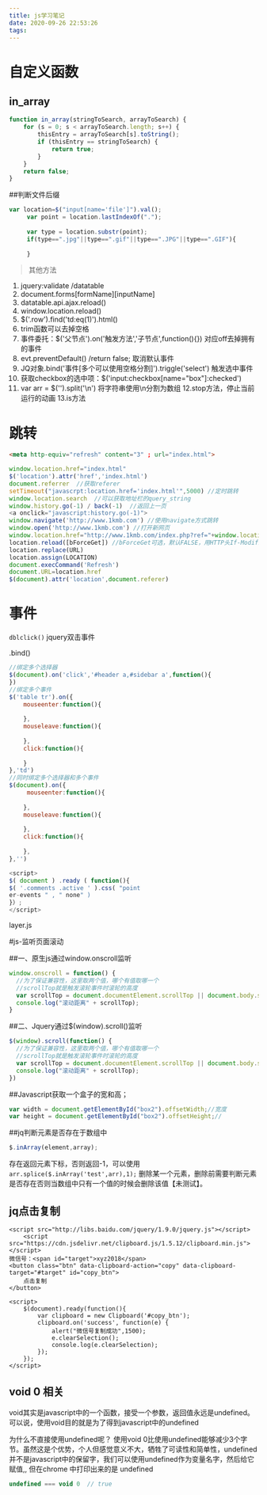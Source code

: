 ```yaml
---
title: js学习笔记
date: 2020-09-26 22:53:26
tags:
---
```


# 自定义函数
## in_array
```javascript
function in_array(stringToSearch, arrayToSearch) {
	for (s = 0; s < arrayToSearch.length; s++) {
		thisEntry = arrayToSearch[s].toString();
		if (thisEntry == stringToSearch) {
			return true;
		}
	}
	return false;
}
```
	

##判断文件后缀
```javascript
var location=$("input[name='file']").val();  
     var point = location.lastIndexOf(".");  
      
     var type = location.substr(point);  
     if(type==".jpg"||type==".gif"||type==".JPG"||type==".GIF"){  
               
     } 
```


> 其他方法

1. jquery:validate /datatable  
2. document.forms[formName]\[inputName]
3. datatable.api.ajax.reload()
4. window.location.reload()
5. $('.row').find('td:eq(1)').html()
6. trim函数可以去掉空格
7. 事件委托：$('父节点').on('触发方法','子节点',function(){})  对应off去掉拥有的事件
8. evt.preventDefault() /return false; 取消默认事件
9. JQ对象.bind('事件[多个可以使用空格分割]').triggle('select') 触发选中事件
10. 获取checkbox的选中项：$('input:checkbox[name="box"]:checked')
11. var arr = $('').split('\n') 将字符串使用\n分割为数组
12.stop方法，停止当前运行的动画
13.is方法

# 跳转

```html
<meta http-equiv="refresh" content="3" ; url="index.html">
```

```js
window.location.href="index.html"
$('location').attr('href','index.html')
document.referrer  //获取referer
setTimeout("javascrpt:location.href='index.html'",5000) //定时跳转
window.location.search  //可以获取地址栏的query_string
window.history.go(-1) / back(-1)  //返回上一页
<a onclick="javascript:history.go(-1)">
window.navigate('http://www.1kmb.com') //使用navigate方式跳转
window.open('http://www.1kmb.com') //打开新网页
window.location.href="http://www.1kmb.com/index.php?ref="+window.location.href
location.reload([bForceGet]) //bForceGet可选，默认FALSE，用HTTP头If-Modified-Since来检测服务器上的文档是否已经改变，如果改变会重新下载文档，否则从客户端缓存里取当前页,TRUE则以get方式从服务器获取最新页面，相当于F5刷新
location.replace(URL)
location.assign(LOCATION)
document.execCommand('Refresh')
document.URL=location.href
$(document).attr('location',document.referer)
```

# 事件
`dblclick()` jquery双击事件

.bind()

```javascript
//绑定多个选择器
$(document).on('click','#header a,#sidebar a',function(){
})
//绑定多个事件
$('table tr').on({
    mouseenter:function(){
        
    },
    mouseleave:function(){
        
    },
    click:function(){
        
    }
},'td')
//同时绑定多个选择器和多个事件
$(document).on({
     mouseenter:function(){
        
    },
    mouseleave:function(){
        
    },
    click:function(){
        
    },
},'')
```

```javascript
<script>
$( document ) .ready ( function(){
$( '.comments .active ' ).css( "point
er-events " , " none" )
}）;
</script>
```




layer.js


#js-监听页面滚动

##一、原生js通过window.onscroll监听
```javascript
window.onscroll = function() {
  //为了保证兼容性，这里取两个值，哪个有值取哪一个
  //scrollTop就是触发滚轮事件时滚轮的高度
  var scrollTop = document.documentElement.scrollTop || document.body.scrollTop;
  console.log("滚动距离" + scrollTop);
}
```
##二、Jquery通过$(window).scroll()监听

```javascript
$(window).scroll(function() {
  //为了保证兼容性，这里取两个值，哪个有值取哪一个
  //scrollTop就是触发滚轮事件时滚轮的高度
  var scrollTop = document.documentElement.scrollTop || document.body.scrollTop;
  console.log("滚动距离" + scrollTop);
})
```
##Javascript获取一个盒子的宽和高；

```javascript
var width = document.getElementById("box2").offsetWidth;//宽度
var height = document.getElementById("box2").offsetHeight;//
```

##jq判断元素是否存在于数组中
```javascript
$.inArray(element,array);
```
存在返回元素下标，否则返回-1，可以使用`arr.splice($.inArray('test',arr),1);` 删除某一个元素，删除前需要判断元素是否存在否则当数组中只有一个值的时候会删除该值【未测试】。

## jq点击复制

```
<script src="http://libs.baidu.com/jquery/1.9.0/jquery.js"></script>  
    <script src="https://cdn.jsdelivr.net/clipboard.js/1.5.12/clipboard.min.js"></script>  
微信号：<span id="target">xyz2018</span>
<button class="btn" data-clipboard-action="copy" data-clipboard-target="#target" id="copy_btn">    
    点击复制    
</button>   
	
<script>    
    $(document).ready(function(){      
        var clipboard = new Clipboard('#copy_btn');    
        clipboard.on('success', function(e) {    
            alert("微信号复制成功",1500);
            e.clearSelection();    
            console.log(e.clearSelection);    
        });    
    });    
</script>
```

## void 0 相关

void其实是javascript中的一个函数，接受一个参数，返回值永远是undefined。可以说，使用void目的就是为了得到javascript中的undefined

为什么不直接使用undefined呢？ 使用void 0比使用undefined能够减少3个字节。虽然这是个优势，个人但感觉意义不大，牺牲了可读性和简单性，undefined并不是javascript中的保留字，我们可以使用undefined作为变量名字，然后给它赋值,, 但在chrome 中打印出来的是 undefined

```javascript
undefined === void 0  // true
```
